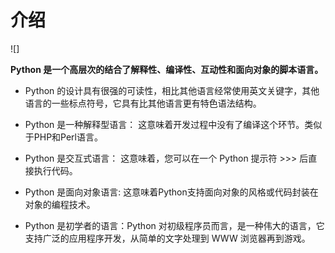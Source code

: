 # 介绍

!\[\]

**Python 是一个高层次的结合了解释性、编译性、互动性和面向对象的脚本语言。**

* Python 的设计具有很强的可读性，相比其他语言经常使用英文关键字，其他语言的一些标点符号，它具有比其他语言更有特色语法结构。

* Python 是一种解释型语言： 这意味着开发过程中没有了编译这个环节。类似于PHP和Perl语言。

* Python 是交互式语言： 这意味着，您可以在一个 Python 提示符 &gt;&gt;&gt; 后直接执行代码。

* Python 是面向对象语言: 这意味着Python支持面向对象的风格或代码封装在对象的编程技术。

* Python 是初学者的语言：Python 对初级程序员而言，是一种伟大的语言，它支持广泛的应用程序开发，从简单的文字处理到 WWW 浏览器再到游戏。



